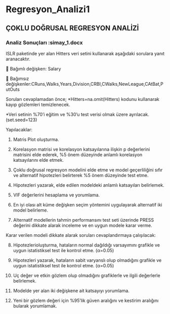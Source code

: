 # Regresyon_Analizi1
## ÇOKLU DOĞRUSAL REGRESYON ANALİZİ
### Analiz Sonuçları :simay_1.docx
 ISLR paketinde yer alan Hitters veri setini kullanarak aşağıdaki sorulara yanıt aranacaktır.
 
 Bağımlı değişken: Salary

 Bağımsız değişkenler:CRuns,Walks,Years,Division,CRBI,CWalks,NewLeague,CAtBat,PutOuts

Soruları cevaplamadan önce;
*Hitters=na.omit(Hitters) kodunu kullanarak kayıp gözlemleri temizlenecek.

*Veri setinin %70’i eğitim ve %30’u test verisi olmak üzere ayrılacak. (set.seed=123)


Yapılacaklar:
1. Matris Plot oluşturma.

2. Korelasyon matrisi ve korelasyon katsayılarına ilişkin p değerlerini matrisini elde ederek, %5
önem düzeyinde anlamlı korelasyon katsayılarını elde etmek.

3. Çoklu doğrusal regresyon modelini elde etme ve model geçerliliğini sıfır ve alternatif
hipotezleri belirterek %5 önem düzeyinde test etme.

4. Hipotezleri yazarak, elde edilen modeldeki anlamlı katsayıları belirlemek.

5. VIF değerlerini hesaplama ve yorumlama.

6. En iyi olası alt küme değişken seçim yöntemini uygulayarak alternatif iki model belirleme.

7. Alternatif modellerin tahmin performansını test seti üzerinde PRESS değerini dikkate alarak
inceleme ve en uygun modele karar verme.

Karar verilen modeli dikkate alarak  soruları cevaplandırmaya çalışılacak:

8. Hipotezlerioluşturma, hataların normal dağıldığı varsayımını grafikle ve uygun istatistiksel test
ile kontrol etme. (α=0.05) 

9. Hipotezleri yazarak, hataların sabit varyanslı olup olmadığını grafikle ve uygun istatistiksel
test ile kontrol etme. (α=0.05) 

10. Uç değer ve etkin gözlem olup olmadığını grafiklerle ve ilgili değerlerle belirlemek.

11. Modelde yer alan iki değişkene ait katsayıyı yorumlama.

12. Yeni bir gözlem değeri için %95’lik güven aralığını ve kestirim aralığını bularak yorumlamak.
